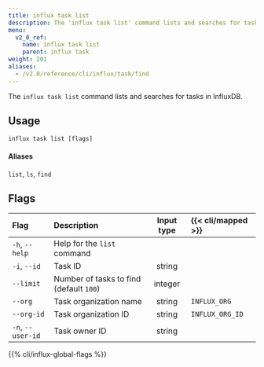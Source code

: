 ```yaml
---
title: influx task list
description: The 'influx task list' command lists and searches for tasks in InfluxDB.
menu:
  v2_0_ref:
    name: influx task list
    parent: influx task
weight: 201
aliases:
  - /v2.0/reference/cli/influx/task/find
---
```


The `influx task list` command lists and searches for tasks in InfluxDB.

## Usage
```
influx task list [flags]
```

#### Aliases
`list`, `ls`, `find`

## Flags
| Flag              | Description                             | Input type  | {{< cli/mapped >}} |
|:----              |:-----------                             |:----------: |:------------------ |
| `-h`, `--help`    | Help for the `list` command             |             |                    |
| `-i`, `--id`      | Task ID                                 | string      |                    |
| `--limit`         | Number of tasks to find (default `100`) | integer     |                    |
| `--org`           | Task organization name                  | string      | `INFLUX_ORG`       |
| `--org-id`        | Task organization ID                    | string      | `INFLUX_ORG_ID`    |
| `-n`, `--user-id` | Task owner ID                           | string      |                    |

{{% cli/influx-global-flags %}}
